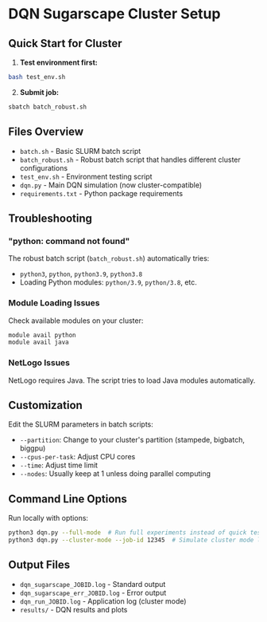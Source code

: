 # DQN Sugarscape Cluster Setup

## Quick Start for Cluster

1. **Test environment first:**

```bash
bash test_env.sh
```

2. **Submit job:**

```bash
sbatch batch_robust.sh
```

## Files Overview

- `batch.sh` - Basic SLURM batch script
- `batch_robust.sh` - Robust batch script that handles different cluster configurations
- `test_env.sh` - Environment testing script
- `dqn.py` - Main DQN simulation (now cluster-compatible)
- `requirements.txt` - Python package requirements

## Troubleshooting

### "python: command not found"

The robust batch script (`batch_robust.sh`) automatically tries:

- `python3`, `python`, `python3.9`, `python3.8`
- Loading Python modules: `python/3.9`, `python/3.8`, etc.

### Module Loading Issues

Check available modules on your cluster:

```bash
module avail python
module avail java
```

### NetLogo Issues

NetLogo requires Java. The script tries to load Java modules automatically.

## Customization

Edit the SLURM parameters in batch scripts:

- `--partition`: Change to your cluster's partition (stampede, bigbatch, biggpu)
- `--cpus-per-task`: Adjust CPU cores
- `--time`: Adjust time limit
- `--nodes`: Usually keep at 1 unless doing parallel computing

## Command Line Options

Run locally with options:

```bash
python3 dqn.py --full-mode  # Run full experiments instead of quick test
python3 dqn.py --cluster-mode --job-id 12345  # Simulate cluster mode locally
```

## Output Files

- `dqn_sugarscape_JOBID.log` - Standard output
- `dqn_sugarscape_err_JOBID.log` - Error output
- `dqn_run_JOBID.log` - Application log (cluster mode)
- `results/` - DQN results and plots
